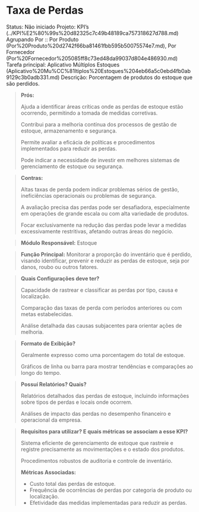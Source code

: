 # Taxa de Perdas

Status: Não iniciado
Projeto: KPI’s (../KPI%E2%80%99s%20d82325c7c49b48189ca757318627d788.md)
Agrupando Por :: Por Produto (Por%20Produto%20d2742f66ba81461fbb595b50075574e7.md), Por Fornecedor (Por%20Fornecedor%205085ff8c73ed48da99037d804e486930.md)
Tarefa principal: Aplicativo Múltiplos Estoques (Aplicativo%20Mu%CC%81ltiplos%20Estoques%204eb66a5c0ebd4fb0ab9129c3b0adb331.md)
Descrição: Porcentagem de produtos do estoque que são perdidos.

> **Prós:**
> 
> 
> Ajuda a identificar áreas críticas onde as perdas de estoque estão ocorrendo, permitindo a tomada de medidas corretivas.
> 
> Contribui para a melhoria contínua dos processos de gestão de estoque, armazenamento e segurança.
> 
> Permite avaliar a eficácia de políticas e procedimentos implementados para reduzir as perdas.
> 
> Pode indicar a necessidade de investir em melhores sistemas de gerenciamento de estoque ou segurança.
> 

> **Contras:**
> 
> 
> Altas taxas de perda podem indicar problemas sérios de gestão, ineficiências operacionais ou problemas de segurança.
> 
> A avaliação precisa das perdas pode ser desafiadora, especialmente em operações de grande escala ou com alta variedade de produtos.
> 
> Focar exclusivamente na redução das perdas pode levar a medidas excessivamente restritivas, afetando outras áreas do negócio.
> 

> **Módulo Responsável:**
Estoque
> 

> **Função Principal:**
Monitorar a proporção do inventário que é perdido, visando identificar, prevenir e reduzir as perdas de estoque, seja por danos, roubo ou outros fatores.
> 

> **Quais Configurações deve ter?**
> 
> 
> Capacidade de rastrear e classificar as perdas por tipo, causa e localização.
> 
> Comparação das taxas de perda com períodos anteriores ou com metas estabelecidas.
> 
> Análise detalhada das causas subjacentes para orientar ações de melhoria.
> 

> **Formato de Exibição?**
> 
> 
> Geralmente expresso como uma porcentagem do total de estoque.
> 
> Gráficos de linha ou barra para mostrar tendências e comparações ao longo do tempo.
> 

> **Possuí Relatórios? Quais?**
> 
> 
> Relatórios detalhados das perdas de estoque, incluindo informações sobre tipos de perdas e locais onde ocorrem.
> 
> Análises de impacto das perdas no desempenho financeiro e operacional da empresa.
> 

> **Requisitos para utilizar? E quais métricas se associam a esse KPI?**
> 
> 
> Sistema eficiente de gerenciamento de estoque que rastreie e registre precisamente as movimentações e o estado dos produtos.
> 
> Procedimentos robustos de auditoria e controle de inventário.
> 
> **Métricas Associadas:**
> 
> - Custo total das perdas de estoque.
> - Frequência de ocorrências de perdas por categoria de produto ou localização.
> - Efetividade das medidas implementadas para reduzir as perdas.